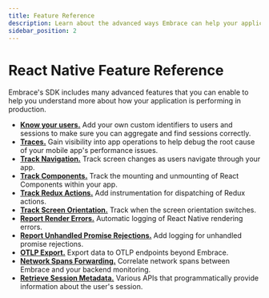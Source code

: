 ```yaml
---
title: Feature Reference
description: Learn about the advanced ways Embrace can help your application
sidebar_position: 2
---
```


# React Native Feature Reference

Embrace's SDK includes many advanced features that you can enable to help you understand more about
how your application is performing in production.

- [**Know your users.**](/react-native/features/identify-users/) Add your own custom identifiers to users and sessions to make sure you can aggregate and find sessions correctly.
- [**Traces.**](/react-native/features/traces/) Gain visibility into app operations to help debug the root cause of your mobile app's performance issues.
- [**Track Navigation.**](/react-native/features/navigation/) Track screen changes as users navigate through your app.
- [**Track Components.**](/react-native/features/components/) Track the mounting and unmounting of React Components within your app.
- [**Track Redux Actions.**](/react-native/features/redux-actions/) Add instrumentation for dispatching of Redux actions.
- [**Track Screen Orientation.**](/react-native/features/screen-orientation/) Track when the screen orientation switches.
- [**Report Render Errors.**](/react-native/features/render-errors) Automatic logging of React Native rendering errors.
- [**Report Unhandled Promise Rejections.**](/react-native/features/unhandled-promise-rejections/) Add logging for unhandled promise rejections.
- [**OTLP Export.**](/react-native/features/otlp) Export data to OTLP endpoints beyond Embrace.
- [**Network Spans Forwarding.**](/react-native/features/network-spans-forwarding) Correlate network spans between Embrace and your backend monitoring.
- [**Retrieve Session Metadata.**](/react-native/features/session-metadata) Various APIs that programmatically provide information about the user's session.
